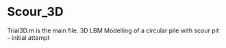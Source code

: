 # Scour_3D
Trial3D.m is the main file.
3D LBM Modelling of a circular pile with scour pit - initial attempt
